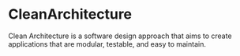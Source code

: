 # CleanArchitecture
Clean Architecture is a software design approach that aims to create applications that are modular, testable, and easy to maintain.

